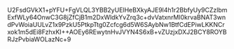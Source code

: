 U2FsdGVkX1+pYFU+FgVLQL3YBB2yUElHeBXkyAJE9l4h1r2BbfyUy9CZzlbmExfWLy64OnwC3G8jZfCjB1m2DxWldkYvZrq3c+dvVatxnrMl0krvaBNAT3wndPvWoiaUULvZ1x9PzkU5PtkpTtg0Zcfcg6d5W6SAybNw1BtfCdEPiwLKKNCrxok1m5dEi8FzhxKI++AOEy6REwytnHvJVYN4S6xB+vZUzjxDXJ2BCY8ROYBRJzPvbiaWOLazNc+9

